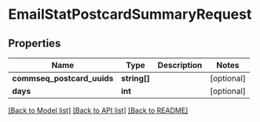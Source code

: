 # EmailStatPostcardSummaryRequest

## Properties
Name | Type | Description | Notes
------------ | ------------- | ------------- | -------------
**commseq_postcard_uuids** | **string[]** |  | [optional] 
**days** | **int** |  | [optional] 

[[Back to Model list]](../README.md#documentation-for-models) [[Back to API list]](../README.md#documentation-for-api-endpoints) [[Back to README]](../README.md)


